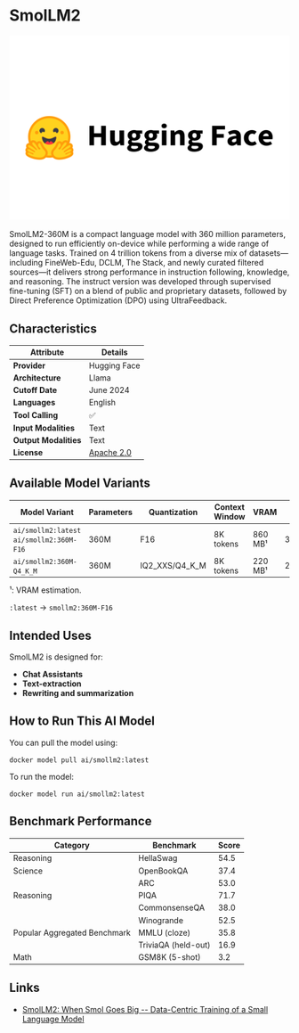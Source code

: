 # SmolLM2

![logo](https://github.com/docker/model-cards/raw/refs/heads/main/logos/hugginfface-280x184-overview@2x.svg)

SmolLM2-360M is a compact language model with 360 million parameters, designed to run efficiently on-device while performing a wide range of language tasks. Trained on 4 trillion tokens from a diverse mix of datasets—including FineWeb-Edu, DCLM, The Stack, and newly curated filtered sources—it delivers strong performance in instruction following, knowledge, and reasoning. The instruct version was developed through supervised fine-tuning (SFT) on a blend of public and proprietary datasets, followed by Direct Preference Optimization (DPO) using UltraFeedback.

## Characteristics

| Attribute             | Details       |
|---------------------- |---------------|
| **Provider**          | Hugging Face  |
| **Architecture**      | Llama         |
| **Cutoff Date**       | June 2024     |
| **Languages**         | English       |
| **Tool Calling**      | ✅            |
| **Input Modalities**  | Text          |
| **Output Modalities** | Text          |
| **License**           | [Apache 2.0](https://www.apache.org/licenses/LICENSE-2.0) |


## Available Model Variants
| Model Variant                                 | Parameters | Quantization   | Context Window | VRAM    | Size    | 
|---------------------------------------------- |----------- |--------------- |--------------- |-------- |-------- |
| `ai/smollm2:latest` `ai/smollm2:360M-F16`     | 360M       | F16            | 8K tokens      | 860 MB¹ | 3.4GB   | 
| `ai/smollm2:360M-Q4_K_M`                      | 360M       | IQ2_XXS/Q4_K_M | 8K tokens      | 220 MB¹ | 270.6MB |

¹: VRAM estimation.

`:latest` → `smollm2:360M-F16`

## Intended Uses

SmolLM2 is designed for:

- **Chat Assistants** 
- **Text-extraction**
- **Rewriting and summarization**

## How to Run This AI Model

You can pull the model using:
```
docker model pull ai/smollm2:latest
```

To run the model:
```
docker model run ai/smollm2:latest
```

## Benchmark Performance

| Category                     | Benchmark                   | Score |
|------------------------------|---------------------------- |-------|
| Reasoning                    | HellaSwag                   | 54.5  |
| Science                      | OpenBookQA                  | 37.4  |
|                              | ARC                         | 53.0  |
| Reasoning                    | PIQA                        | 71.7  |
|                              | CommonsenseQA               | 38.0  |
|                              | Winogrande                  | 52.5  |
| Popular Aggregated Benchmark | MMLU (cloze)                | 35.8  |
|                              | TriviaQA (held-out)         | 16.9  |
| Math	                       | GSM8K (5-shot)              | 3.2   |


## Links
- [SmolLM2: When Smol Goes Big -- Data-Centric Training of a Small Language Model](https://arxiv.org/abs/2502.02737) 
